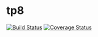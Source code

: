 # tp8
[![Build Status](https://travis-ci.com/agustinprieto50/tp8.svg?branch=master)](https://travis-ci.com/agustinprieto50/tp8)
[![Coverage Status](https://coveralls.io/repos/github/agustinprieto50/tp8/badge.svg?branch=master)](https://coveralls.io/github/agustinprieto50/tp8?branch=master)